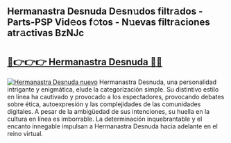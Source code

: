 ## Hermanastra Desnuda D𝚎sn𝚞dos filtr𝚊dos - Parts-PSP Vid𝚎os f𝚘tos - N𝚞evas filtr𝚊ciones atr𝚊ctivas BzNJc

# <h2><a href="http://mbbi5e.tromn.icu/?c=Hermanastra+Desnuda">🔗👉👉👉 Hermanastra Desnuda 🔗🔗</a></h2>

[![Hermanastra Desnuda nuevo](https://i.imgur.com/pEAQMta.gif)](http://mbbi5e.tromn.icu/?c=Hermanastra+Desnuda)
Hermanastra Desnuda, una personalidad intrigante y enigmática, elude la categorización simple. Su distintivo estilo en línea ha cautivado y provocado a los espectadores, provocando debates sobre ética, autoexpresión y las complejidades de las comunidades digitales. A pesar de la ambigüedad de sus intenciones, su huella en la cultura en línea es imborrable. La determinación inquebrantable y el encanto innegable impulsan a Hermanastra Desnuda hacia adelante en el reino virtual.
